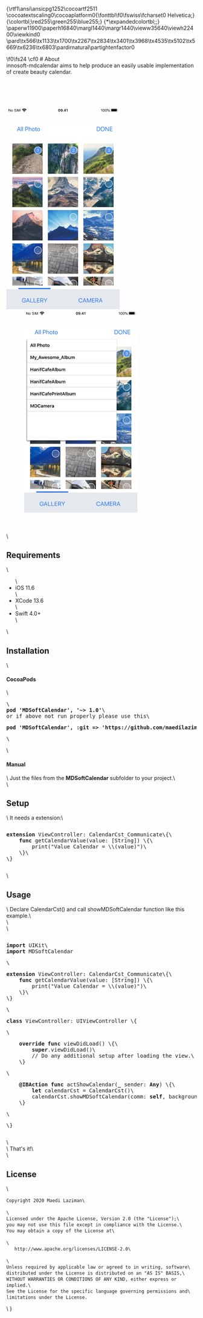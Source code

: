 {\rtf1\ansi\ansicpg1252\cocoartf2511
\cocoatextscaling0\cocoaplatform0{\fonttbl\f0\fswiss\fcharset0 Helvetica;}
{\colortbl;\red255\green255\blue255;}
{\*\expandedcolortbl;;}
\paperw11900\paperh16840\margl1440\margr1440\vieww35640\viewh22400\viewkind0
\pard\tx566\tx1133\tx1700\tx2267\tx2834\tx3401\tx3968\tx4535\tx5102\tx5669\tx6236\tx6803\pardirnatural\partightenfactor0

\f0\fs24 \cf0 # About\
innosoft-mdcalendar aims to help produce an easily usable implementation of create beauty calendar.<br/>\
<br/>\
<br/>\
<img src="https://raw.githubusercontent.com/maedilaziman/innosoft-mdgallery/master/Screenshots/IMG_0216.png" width="300" />\
<span>&nbsp; &nbsp; &nbsp; &nbsp; &nbsp; &nbsp; </span><img src="https://raw.githubusercontent.com/maedilaziman/innosoft-mdgallery/master/Screenshots/IMG_0217.png" width="300" />\
</br>\
<br/>\
<h2>Requirements</h2>\
<ul>\
<li>iOS 11.6</li>\
<li>XCode 13.6</li>\
<li>Swift 4.0+</li>\
</ul>\
<h2>Installation</h2>\
<h4>CocoaPods</h4>\
<pre>\
<strong><span class="pl-en">pod 'MDSoftCalendar', '~> 1.0'</span></strong>\
or if above not run properly please use this\
<p><strong><span class="pl-en">pod 'MDSoftCalendar', :git => 'https://github.com/maedilaziman/innosoft-mdcalendar.git'</span></strong></p>\
</pre>\
<h4>Manual</h4>\
Just the files from the <b>MDSoftCalendar</b> subfolder to your project.\
<br/>\
<h2>Setup</h2>\
It needs a extension:\
<pre><p class="p3"><span class="s1"><strong>extension</strong></span> ViewController<span class="s2">: </span>CalendarCst_Communicate<span class="s2">\{</span>\
<span class="Apple-converted-space">&nbsp; &nbsp; </span><span class="s1"><strong>func</strong></span> <span class="s3">getCalendarValue</span>(value: [<span class="s4">String</span>]) \{\
<span class="s2"><span class="Apple-converted-space">&nbsp; &nbsp; &nbsp; &nbsp; </span></span><span class="s5">print</span><span class="s2">(</span>"Value Calendar = <span class="s2">\\(value)</span>"<span class="s2">)</span>\
<span class="Apple-converted-space">&nbsp; &nbsp; </span>\}\
\}</p></pre>\
<h2>Usage</h2>\
Declare CalendarCst() and call showMDSoftCalendar function like this example.\
<br/>\
<br/>\
<pre><p class="p1"><span class="s1"><strong>import</strong></span> UIKit\
<span class="s1"><strong>import</strong></span> MDSoftCalendar</p>\
<p class="p3"><span class="s1"><strong>extension</strong></span> ViewController<span class="s2">: </span>CalendarCst_Communicate<span class="s2">\{</span>\
<span class="Apple-converted-space">&nbsp; &nbsp; </span><span class="s1"><strong>func</strong></span> <span class="s3">getCalendarValue</span>(value: [<span class="s4">String</span>]) \{\
<span class="s2"><span class="Apple-converted-space">&nbsp; &nbsp; &nbsp; &nbsp; </span></span><span class="s5">print</span><span class="s2">(</span>"Value Calendar = <span class="s2">\\(value)</span>"<span class="s2">)</span>\
<span class="Apple-converted-space">&nbsp; &nbsp; </span>\}\
\}</p>\
<p class="p5"><span class="s1"><strong>class</strong></span> <span class="s6">ViewController</span><span class="s2">: </span>UIViewController<span class="s2"> \{</span></p>\
<p class="p6"><span class="s2"><span class="Apple-converted-space">&nbsp; &nbsp; </span></span><strong>override</strong> <strong>func</strong> <span class="s3">viewDidLoad</span><span class="s2">() \{</span>\
<span class="Apple-converted-space">&nbsp; &nbsp; &nbsp; &nbsp; </span><span class="s1"><strong>super</strong></span>.<span class="s5">viewDidLoad</span>()\
<span class="Apple-converted-space">&nbsp; &nbsp; &nbsp; &nbsp; </span></span>// Do any additional setup after loading the view.\
<span class="Apple-converted-space">&nbsp; &nbsp; </span>\}</p>\
<p class="p1"><span class="Apple-converted-space">&nbsp; &nbsp; </span><span class="s1"><strong>@IBAction</strong></span> <span class="s1"><strong>func</strong></span> <span class="s3">actShowCalendar</span>(<span class="s1"><strong>_</strong></span> sender: <span class="s1"><strong>Any</strong></span>) \{\
<span class="Apple-converted-space">&nbsp; &nbsp; &nbsp; &nbsp; </span><span class="s1"><strong>let</strong></span> calendarCst = <span class="s7">CalendarCst</span>()\
<span class="Apple-converted-space">&nbsp; &nbsp; &nbsp; &nbsp; </span>calendarCst.<span class="s8">showMDSoftCalendar</span>(comm: <span class="s1"><strong>self</strong></span>, background: <span class="s4">UIColor</span>.<span class="s5">black</span>, backgroundWithSemiTransparent: <span class="s1"><strong>true</strong></span>, closeCalendarWhenItemChoosed: <span class="s1"><strong>true</strong></span>)\
<span class="Apple-converted-space">&nbsp; &nbsp; </span>\}</p>\
<p class="p1">\}</p></pre>\
<br/>\
That's it!\
<br/>\
<h2>License</h2>\
<pre><code>Copyright 2020 Maedi Laziman\
<br/>\
Licensed under the Apache License, Version 2.0 (the "License");\
you may not use this file except in compliance with the License.\
You may obtain a copy of the License at\
<br/>\
   http://www.apache.org/licenses/LICENSE-2.0\
<br/>\
Unless required by applicable law or agreed to in writing, software\
distributed under the License is distributed on an "AS IS" BASIS,\
WITHOUT WARRANTIES OR CONDITIONS OF ANY KIND, either express or implied.\
See the License for the specific language governing permissions and\
limitations under the License.</code></pre>\
}